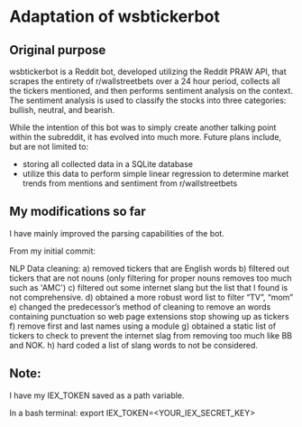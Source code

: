 # Adaptation of wsbtickerbot

## Original purpose
wsbtickerbot is a Reddit bot, developed utilizing the Reddit PRAW API, that scrapes the entirety of r/wallstreetbets over a 24 hour period, collects all the tickers mentioned, and then performs sentiment analysis on the context. The sentiment analysis is used to classify the stocks into three categories: bullish, neutral, and bearish.

While the intention of this bot was to simply create another talking point within the subreddit, it has evolved into much more. Future plans include, but are not limited to:
- storing all collected data in a SQLite database
- utilize this data to perform simple linear regression to determine market trends from mentions and sentiment from r/wallstreetbets

## My modifications so far

I have mainly improved the parsing capabilities of the bot.

From my initial commit:

NLP Data cleaning:
    a) removed tickers that are English words
    b) filtered out tickers that are not nouns (only filtering for proper nouns removes too much such as 'AMC')
    c) filtered out some internet slang but the list that I found is not comprehensive. 
    d) obtained a more robust word list to filter “TV”, “mom”
    e) changed the predecessor’s method of cleaning to remove an words containing punctuation so web     	page extensions stop showing up as tickers
    f) remove first and last names using a module
    g) obtained a static list of tickers to check to prevent the internet slag from removing too much like 	BB and NOK.
    h) hard coded a list of slang words to not be considered.

## Note:
I have my IEX_TOKEN saved as a path variable.

In a bash terminal: export IEX_TOKEN=<YOUR_IEX_SECRET_KEY>
